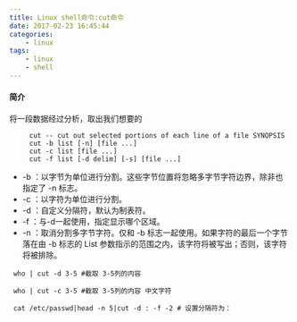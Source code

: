 ```yaml
---
title: Linux shell命令:cut命令
date: 2017-02-23 16:45:44
categories: 
    - linux
tags: 
    - linux
    - shell
---
```


#### 简介
将一段数据经过分析，取出我们想要的

```
     cut -- cut out selected portions of each line of a file SYNOPSIS
     cut -b list [-n] [file ...]
     cut -c list [file ...]
     cut -f list [-d delim] [-s] [file ...]
```

- -b ：以字节为单位进行分割。这些字节位置将忽略多字节字符边界，除非也指定了 -n 标志。
- -c ：以字符为单位进行分割。
- -d ：自定义分隔符，默认为制表符。
- -f ：与-d一起使用，指定显示哪个区域。
- -n ：取消分割多字节字符。仅和 -b 标志一起使用。如果字符的最后一个字节落在由 -b 标志的 List 参数指示的范围之内，该字符将被写出；否则，该字符将被排除。


```
 who | cut -d 3-5 #截取 3-5列的内容
```
```
 who | cut -c 3-5 #截取 3-5列的内容 中文字符
```

```
 cat /etc/passwd|head -n 5|cut -d : -f -2 # 设置分隔符为：
```